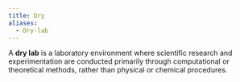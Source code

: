 ```yaml
---
title: Dry
aliases:
  - Dry-lab
---
```

A **dry lab** is a laboratory environment where scientific research and experimentation are conducted primarily through computational or theoretical methods, rather than physical or chemical procedures. 

